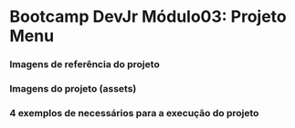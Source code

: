 # Bootcamp DevJr Módulo03: Projeto Menu

### Imagens de referência do projeto
### Imagens do projeto (assets)
### 4 exemplos de necessários para a execução do projeto

